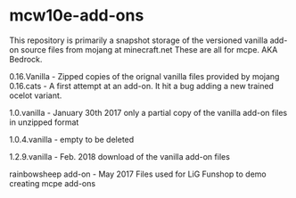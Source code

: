 # mcw10e-add-ons

This repository is primarily a snapshot storage of the versioned vanilla add-on source files from mojang at minecraft.net
These are all for mcpe. AKA Bedrock.

0.16.Vanilla - Zipped copies of the orignal vanilla files provided by mojang
0.16.cats - A first attempt at an add-on. It hit a bug adding a new trained ocelot variant.

1.0.vanilla - January 30th 2017 only a partial copy of the vanilla add-on files in unzipped format

1.0.4.vanilla - empty to be deleted

1.2.9.vanilla - Feb. 2018 download of the vanilla add-on files

rainbowsheep add-on - May 2017 Files used for LiG Funshop to demo creating mcpe add-ons
